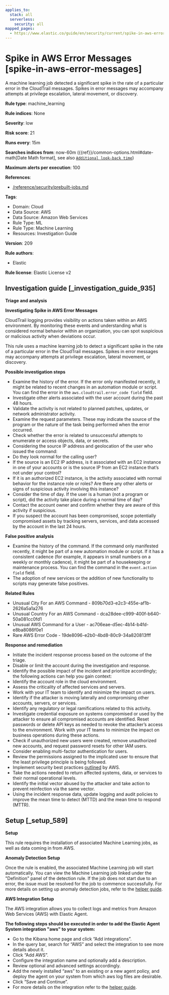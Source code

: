 ```yaml
---
applies_to:
  stack: all
  serverless:
    security: all
mapped_pages:
  - https://www.elastic.co/guide/en/security/current/spike-in-aws-error-messages.html
---
```


# Spike in AWS Error Messages [spike-in-aws-error-messages]

A machine learning job detected a significant spike in the rate of a particular error in the CloudTrail messages. Spikes in error messages may accompany attempts at privilege escalation, lateral movement, or discovery.

**Rule type**: machine_learning

**Rule indices**: None

**Severity**: low

**Risk score**: 21

**Runs every**: 15m

**Searches indices from**: now-60m ({{ref}}/common-options.html#date-math[Date Math format], see also [`Additional look-back time`](docs-content://solutions/security/detect-and-alert/create-detection-rule.md#rule-schedule))

**Maximum alerts per execution**: 100

**References**:

* [/reference/security/prebuilt-jobs.md](/reference/prebuilt-jobs.md)

**Tags**:

* Domain: Cloud
* Data Source: AWS
* Data Source: Amazon Web Services
* Rule Type: ML
* Rule Type: Machine Learning
* Resources: Investigation Guide

**Version**: 209

**Rule authors**:

* Elastic

**Rule license**: Elastic License v2

## Investigation guide [_investigation_guide_935]

**Triage and analysis**

**Investigating Spike in AWS Error Messages**

CloudTrail logging provides visibility on actions taken within an AWS environment. By monitoring these events and understanding what is considered normal behavior within an organization, you can spot suspicious or malicious activity when deviations occur.

This rule uses a machine learning job to detect a significant spike in the rate of a particular error in the CloudTrail messages. Spikes in error messages may accompany attempts at privilege escalation, lateral movement, or discovery.

**Possible investigation steps**

* Examine the history of the error. If the error only manifested recently, it might be related to recent changes in an automation module or script. You can find the error in the `aws.cloudtrail.error_code field` field.
* Investigate other alerts associated with the user account during the past 48 hours.
* Validate the activity is not related to planned patches, updates, or network administrator activity.
* Examine the request parameters. These may indicate the source of the program or the nature of the task being performed when the error occurred.
* Check whether the error is related to unsuccessful attempts to enumerate or access objects, data, or secrets.
* Considering the source IP address and geolocation of the user who issued the command:
* Do they look normal for the calling user?
* If the source is an EC2 IP address, is it associated with an EC2 instance in one of your accounts or is the source IP from an EC2 instance that’s not under your control?
* If it is an authorized EC2 instance, is the activity associated with normal behavior for the instance role or roles? Are there any other alerts or signs of suspicious activity involving this instance?
* Consider the time of day. If the user is a human (not a program or script), did the activity take place during a normal time of day?
* Contact the account owner and confirm whether they are aware of this activity if suspicious.
* If you suspect the account has been compromised, scope potentially compromised assets by tracking servers, services, and data accessed by the account in the last 24 hours.

**False positive analysis**

* Examine the history of the command. If the command only manifested recently, it might be part of a new automation module or script. If it has a consistent cadence (for example, it appears in small numbers on a weekly or monthly cadence), it might be part of a housekeeping or maintenance process. You can find the command in the `event.action field` field.
* The adoption of new services or the addition of new functionality to scripts may generate false positives.

**Related Rules**

* Unusual City For an AWS Command - 809b70d3-e2c3-455e-af1b-2626a5a1a276
* Unusual Country For an AWS Command - dca28dee-c999-400f-b640-50a081cc0fd1
* Unusual AWS Command for a User - ac706eae-d5ec-4b14-b4fd-e8ba8086f0e1
* Rare AWS Error Code - 19de8096-e2b0-4bd8-80c9-34a820813fff

**Response and remediation**

* Initiate the incident response process based on the outcome of the triage.
* Disable or limit the account during the investigation and response.
* Identify the possible impact of the incident and prioritize accordingly; the following actions can help you gain context:
* Identify the account role in the cloud environment.
* Assess the criticality of affected services and servers.
* Work with your IT team to identify and minimize the impact on users.
* Identify if the attacker is moving laterally and compromising other accounts, servers, or services.
* Identify any regulatory or legal ramifications related to this activity.
* Investigate credential exposure on systems compromised or used by the attacker to ensure all compromised accounts are identified. Reset passwords or delete API keys as needed to revoke the attacker’s access to the environment. Work with your IT teams to minimize the impact on business operations during these actions.
* Check if unauthorized new users were created, remove unauthorized new accounts, and request password resets for other IAM users.
* Consider enabling multi-factor authentication for users.
* Review the permissions assigned to the implicated user to ensure that the least privilege principle is being followed.
* Implement security best practices [outlined](https://aws.amazon.com/premiumsupport/knowledge-center/security-best-practices/) by AWS.
* Take the actions needed to return affected systems, data, or services to their normal operational levels.
* Identify the initial vector abused by the attacker and take action to prevent reinfection via the same vector.
* Using the incident response data, update logging and audit policies to improve the mean time to detect (MTTD) and the mean time to respond (MTTR).


## Setup [_setup_589]

**Setup**

This rule requires the installation of associated Machine Learning jobs, as well as data coming in from AWS.

**Anomaly Detection Setup**

Once the rule is enabled, the associated Machine Learning job will start automatically. You can view the Machine Learning job linked under the "Definition" panel of the detection rule. If the job does not start due to an error, the issue must be resolved for the job to commence successfully. For more details on setting up anomaly detection jobs, refer to the [helper guide](docs-content://explore-analyze/machine-learning/anomaly-detection.md).

**AWS Integration Setup**

The AWS integration allows you to collect logs and metrics from Amazon Web Services (AWS) with Elastic Agent.

**The following steps should be executed in order to add the Elastic Agent System integration "aws" to your system:**

* Go to the Kibana home page and click “Add integrations”.
* In the query bar, search for “AWS” and select the integration to see more details about it.
* Click “Add AWS”.
* Configure the integration name and optionally add a description.
* Review optional and advanced settings accordingly.
* Add the newly installed “aws” to an existing or a new agent policy, and deploy the agent on your system from which aws log files are desirable.
* Click “Save and Continue”.
* For more details on the integration refer to the [helper guide](https://www.elastic.co/docs/current/integrations/aws).


